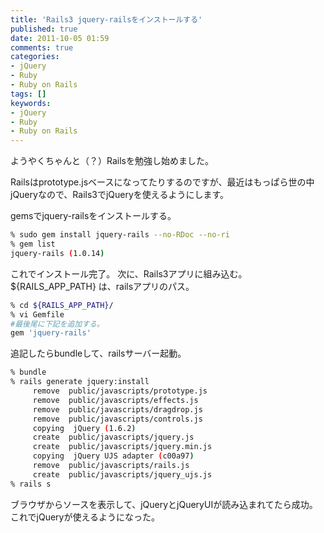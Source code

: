 ```yaml
---
title: 'Rails3 jquery-railsをインストールする'
published: true
date: 2011-10-05 01:59
comments: true
categories:
- jQuery
- Ruby
- Ruby on Rails
tags: []
keywords:
- jQuery
- Ruby
- Ruby on Rails
---
```

ようやくちゃんと（？）Railsを勉強し始めました。

Railsはprototype.jsベースになってたりするのですが、最近はもっぱら世の中jQueryなので、Rails3でjQueryを使えるようにします。

gemsでjquery-railsをインストールする。
```sh
% sudo gem install jquery-rails --no-RDoc --no-ri
% gem list
jquery-rails (1.0.14)
```

これでインストール完了。
次に、Rails3アプリに組み込む。
${RAILS_APP_PATH} は、railsアプリのパス。
```sh
% cd ${RAILS_APP_PATH}/
% vi Gemfile
#最後尾に下記を追加する。
gem 'jquery-rails'
```

追記したらbundleして、railsサーバー起動。
```sh
% bundle
% rails generate jquery:install
     remove  public/javascripts/prototype.js
     remove  public/javascripts/effects.js
     remove  public/javascripts/dragdrop.js
     remove  public/javascripts/controls.js
     copying  jQuery (1.6.2)
     create  public/javascripts/jquery.js
     create  public/javascripts/jquery.min.js
     copying  jQuery UJS adapter (c00a97)
     remove  public/javascripts/rails.js
     create  public/javascripts/jquery_ujs.js
% rails s
```

ブラウザからソースを表示して、jQueryとjQueryUIが読み込まれてたら成功。
これでjQueryが使えるようになった。